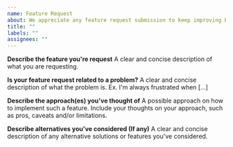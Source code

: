 ```yaml
---
name: Feature Request
about: We appreciate any feature request submission to keep improving Build UI
title: ""
labels: ""
assignees: ""
---
```


**Describe the feature you're request**
A clear and concise description of what you are requesting.

**Is your feature request related to a problem?**
A clear and concise description of what the problem is. 
Ex. I'm always frustrated when [...]

**Describe the approach(es) you've thought of**
A possible approach on how to implement such a feature. Include your thoughts 
on your approach, such as pros, caveats and/or limitations.

**Describe alternatives you've considered (If any)**
A clear and concise description of any alternative solutions or features you've considered.